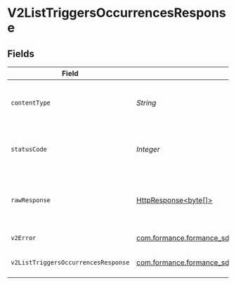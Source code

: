 # V2ListTriggersOccurrencesResponse


## Fields

| Field                                                                                                                                 | Type                                                                                                                                  | Required                                                                                                                              | Description                                                                                                                           |
| ------------------------------------------------------------------------------------------------------------------------------------- | ------------------------------------------------------------------------------------------------------------------------------------- | ------------------------------------------------------------------------------------------------------------------------------------- | ------------------------------------------------------------------------------------------------------------------------------------- |
| `contentType`                                                                                                                         | *String*                                                                                                                              | :heavy_check_mark:                                                                                                                    | HTTP response content type for this operation                                                                                         |
| `statusCode`                                                                                                                          | *Integer*                                                                                                                             | :heavy_check_mark:                                                                                                                    | HTTP response status code for this operation                                                                                          |
| `rawResponse`                                                                                                                         | [HttpResponse<byte[]>](https://docs.oracle.com/en/java/javase/11/docs/api/java.net.http/java/net/http/HttpResponse.html)              | :heavy_check_mark:                                                                                                                    | Raw HTTP response; suitable for custom response parsing                                                                               |
| `v2Error`                                                                                                                             | [com.formance.formance_sdk.models.shared.V2Error](../../models/shared/V2Error.md)                                                     | :heavy_minus_sign:                                                                                                                    | General error                                                                                                                         |
| `v2ListTriggersOccurrencesResponse`                                                                                                   | [com.formance.formance_sdk.models.shared.V2ListTriggersOccurrencesResponse](../../models/shared/V2ListTriggersOccurrencesResponse.md) | :heavy_minus_sign:                                                                                                                    | List of triggers occurrences                                                                                                          |
